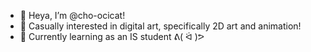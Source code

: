 - 👋 Heya, I’m @cho-ocicat!
- 👀 Casually interested in digital art, specifically 2D art and animation!
- 🌱 Currently learning as an IS student ᕕ( ᐛ )ᕗ

<!--- 💞️ I’m looking to collaborate on ...
- 📫 How to reach me ...--->

<!---
cho-ocicat/cho-ocicat is a ✨ special ✨ repository because its `README.md` (this file) appears on your GitHub profile.
You can click the Preview link to take a look at your changes.
--->
